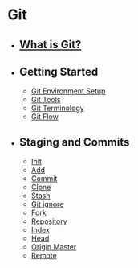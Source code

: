 # Git
  - ## [What is Git?](WhatGit/README.md) 
  - ## Getting Started
    - [Git Environment Setup](GettingStarted/Environment_Setup/README.md)
    - [Git Tools](GettingStarted/Tools/README.md)
    - [Git Terminology](GettingStarted/Terminology/README.md)
    - [Git Flow](GettingStarted/Flow/README.md)

  - ## Staging and Commits
    - [Init](Staging_Commits/Init/README.md)
    - [Add](Staging_Commits/Add/README.md)
    - [Commit](Staging_Commits/Commit/README.md)
    - [Clone](Staging_Commits/Clone/README.md)
    - [Stash](Staging_Commits/Stash/README.md)
    - [Git ignore](Staging_Commits/Ignore/README.md)
    - [Fork](Staging_Commits/Fork/README.md)
    - [Repository](Staging_Commits/Repository/README.md)
    - [Index](Staging_Commits/Index/README.md)
    - [Head](Staging_Commits/Head/README.md)
    - [Origin Master](Staging_Commits/Origin_Master/README.md)
    - [Remote](Staging_Commits/Remote/README.md)
